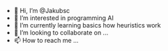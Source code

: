 - 👋 Hi, I’m @Jakubsc
- 👀 I’m interested in programming AI
- 🌱 I’m currently learning basics how heuristics work
- 💞️ I’m looking to collaborate on ...
- 📫 How to reach me ...

<!---
Jakubsc/Jakubsc is a ✨ special ✨ repository because its `README.md` (this file) appears on your GitHub profile.
You can click the Preview link to take a look at your changes.
--->

